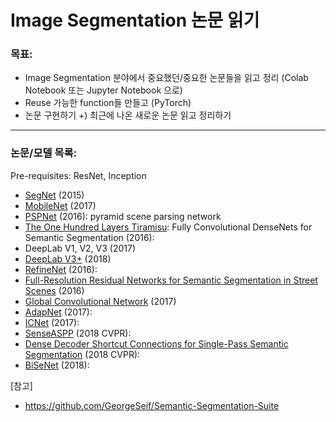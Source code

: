 # Image Segmentation 논문 읽기 


### 목표: 
* Image Segmentation 분야에서 중요했던/중요한 논문들을 읽고 정리 (Colab Notebook 또는 Jupyter Notebook 으로) 
* Reuse 가능한 function들 만들고 (PyTorch) 
* 논문 구현하기
+) 최근에 나온 새로운 논문 읽고 정리하기 

------

### 논문/모델 목록: 

Pre-requisites: ResNet, Inception

- [SegNet](https://arxiv.org/abs/1511.00561) (2015)
- [MobileNet](https://arxiv.org/abs/1704.04861) (2017)
- [PSPNet](https://arxiv.org/abs/1612.01105) (2016): pyramid scene parsing network 
- [The One Hundred Layers Tiramisu](https://arxiv.org/abs/1611.09326): Fully Convolutional DenseNets for Semantic Segmentation (2016): 
- DeepLab V1, V2, V3 (2017)
- [DeepLab V3+](https://arxiv.org/abs/1802.02611) (2018)
- [RefineNet](https://arxiv.org/abs/1611.06612) (2016): 
- [Full-Resolution Residual Networks for Semantic Segmentation in Street Scenes](https://arxiv.org/abs/1611.08323) (2016)
- [Global Convolutional Network](https://arxiv.org/abs/1703.02719) (2017)
- [AdapNet](http://ais.informatik.uni-freiburg.de/publications/papers/valada17icra.pdf) (2017): 
- [ICNet](https://arxiv.org/abs/1704.08545) (2017): 
- [SenseASPP](http://openaccess.thecvf.com/content_cvpr_2018/html/Yang_DenseASPP_for_Semantic_CVPR_2018_paper.html) (2018 CVPR): 
- [Dense Decoder Shortcut Connections for Single-Pass Semantic Segmentation](http://openaccess.thecvf.com/content_cvpr_2018/html/Bilinski_Dense_Decoder_Shortcut_CVPR_2018_paper.html) (2018 CVPR): 
- [BiSeNet](https://arxiv.org/abs/1808.00897) (2018): 



[참고]
- https://github.com/GeorgeSeif/Semantic-Segmentation-Suite
